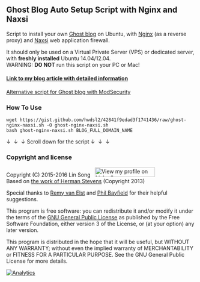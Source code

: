 ## Ghost Blog Auto Setup Script with Nginx and Naxsi

Script to install your own <a href="https://ghost.org" target="_blank">Ghost blog</a> on Ubuntu, with <a href="http://nginx.org/en/" target="_blank">Nginx</a> (as a reverse proxy) and <a href="https://github.com/nbs-system/naxsi" target="_blank">Naxsi</a> web application firewall.

It should only be used on a Virtual Private Server (VPS) or dedicated server, with **freshly installed** Ubuntu 14.04/12.04.   
WARNING: **DO NOT** run this script on your PC or Mac!

#### <a href="https://blog.ls20.com/install-ghost-0-4-with-nginx-and-naxsi-on-ubuntu/" target="_blank">Link to my blog article with detailed information</a>   
<a href="https://gist.github.com/hwdsl2/1b1804cad601928472e7" target="_blank">Alternative script for Ghost blog with ModSecurity</a>

### How To Use
```
wget https://gist.github.com/hwdsl2/42841f9edad3f1741436/raw/ghost-nginx-naxsi.sh -O ghost-nginx-naxsi.sh
bash ghost-nginx-naxsi.sh BLOG_FULL_DOMAIN_NAME
```

&darr;&nbsp;&nbsp;&darr;&nbsp;&nbsp;&darr; Scroll down for the script &darr;&nbsp;&nbsp;&darr;&nbsp;&nbsp;&darr;

### Copyright and license

Copyright (C) 2015-2016&nbsp;Lin Song&nbsp;&nbsp;&nbsp;<a href="https://www.linkedin.com/in/linsongui" target="_blank"><img src="https://static.licdn.com/scds/common/u/img/webpromo/btn_viewmy_160x25.png" width="160" height="25" border="0" alt="View my profile on LinkedIn"></a>    
Based on <a href="https://blog.igbuend.com/dude-looks-like-a-ghost/" target="_blank">the work of Herman Stevens</a> (Copyright 2013)

Special thanks to <a href="https://raymii.org" target="_blank">Remy van Elst</a> and <a href="https://philio.me" target="_blank">Phil Bayfield</a> for their helpful suggestions.

This program is free software: you can redistribute it and/or modify it under the terms of the <a href="https://www.gnu.org/licenses/gpl.html" target="_blank">GNU General Public License</a> as published by the Free Software Foundation, either version 3 of the License, or (at your option) any later version.

This program is distributed in the hope that it will be useful, but WITHOUT ANY WARRANTY; without even the implied warranty of MERCHANTABILITY or FITNESS FOR A PARTICULAR PURPOSE. See the GNU General Public License for more details.

<a href="https://github.com/igrigorik/ga-beacon" target="_blank"><img src="https://ga-bc1.appspot.com/UA-46742347-4/hwdsl2/42841f9edad3f1741436?dh=gist.github.com&amp;gif=1" alt="Analytics" style="max-width:100%;"></a>
